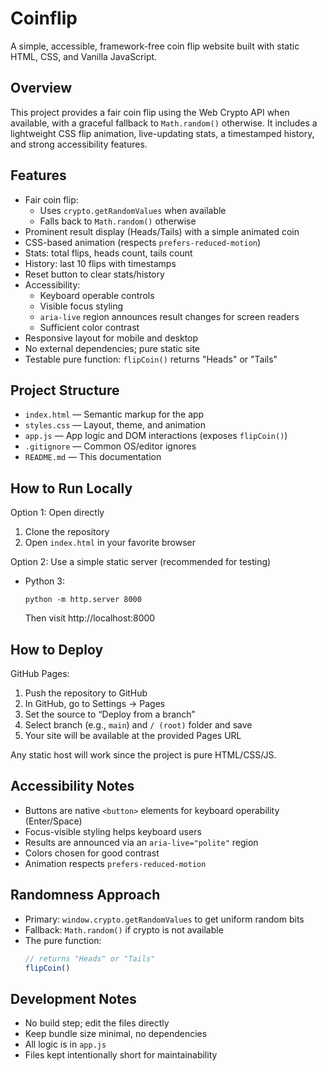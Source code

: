 # Coinflip

A simple, accessible, framework-free coin flip website built with static HTML, CSS, and Vanilla JavaScript.

## Overview

This project provides a fair coin flip using the Web Crypto API when available, with a graceful fallback to `Math.random()` otherwise. It includes a lightweight CSS flip animation, live-updating stats, a timestamped history, and strong accessibility features.

## Features

- Fair coin flip:
  - Uses `crypto.getRandomValues` when available
  - Falls back to `Math.random()` otherwise
- Prominent result display (Heads/Tails) with a simple animated coin
- CSS-based animation (respects `prefers-reduced-motion`)
- Stats: total flips, heads count, tails count
- History: last 10 flips with timestamps
- Reset button to clear stats/history
- Accessibility:
  - Keyboard operable controls
  - Visible focus styling
  - `aria-live` region announces result changes for screen readers
  - Sufficient color contrast
- Responsive layout for mobile and desktop
- No external dependencies; pure static site
- Testable pure function: `flipCoin()` returns "Heads" or "Tails"

## Project Structure

- `index.html` — Semantic markup for the app
- `styles.css` — Layout, theme, and animation
- `app.js` — App logic and DOM interactions (exposes `flipCoin()`)
- `.gitignore` — Common OS/editor ignores
- `README.md` — This documentation

## How to Run Locally

Option 1: Open directly
1. Clone the repository
2. Open `index.html` in your favorite browser

Option 2: Use a simple static server (recommended for testing)
- Python 3:
  ```
  python -m http.server 8000
  ```
  Then visit http://localhost:8000

## How to Deploy

GitHub Pages:
1. Push the repository to GitHub
2. In GitHub, go to Settings → Pages
3. Set the source to “Deploy from a branch”
4. Select branch (e.g., `main`) and `/ (root)` folder and save
5. Your site will be available at the provided Pages URL

Any static host will work since the project is pure HTML/CSS/JS.

## Accessibility Notes

- Buttons are native `<button>` elements for keyboard operability (Enter/Space)
- Focus-visible styling helps keyboard users
- Results are announced via an `aria-live="polite"` region
- Colors chosen for good contrast
- Animation respects `prefers-reduced-motion`

## Randomness Approach

- Primary: `window.crypto.getRandomValues` to get uniform random bits
- Fallback: `Math.random()` if crypto is not available
- The pure function:
  ```js
  // returns "Heads" or "Tails"
  flipCoin()
  ```

## Development Notes

- No build step; edit the files directly
- Keep bundle size minimal, no dependencies
- All logic is in `app.js`
- Files kept intentionally short for maintainability
